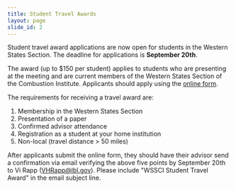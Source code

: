 ```yaml
---
title: Student Travel Awards
layout: page
slide_id: 2
---
```


Student travel award applications are now open for students in the Western States Section. The deadline for applications is **September 20th**.

The award (up to $150 per student) applies to students who are presenting at the meeting and are current members of the Western States Section of the Combustion Institute. Applicants should apply using the <a href= "https://docs.google.com/forms/d/e/1FAIpQLSf8ltKOn-zmWdTfdPrlsuHGwKxlPwobKivuUAZ2LaR2wejIfA/viewform" target="_blank">online form</a>.

The requirements for receiving a travel award are:

1) Membership in the Western States Section <br>
2) Presentation of a paper <br>
3) Confirmed advisor attendance <br>
4) Registration as a student at your home institution <br>
5) Non-local (travel distance > 50 miles)

After applicants submit the online form, they should have their advisor send a confirmation via email verifying the above five points by September 20th to Vi Rapp (VHRapp@lbl.gov). Please include "WSSCI Student Travel Award" in the email subject line.

